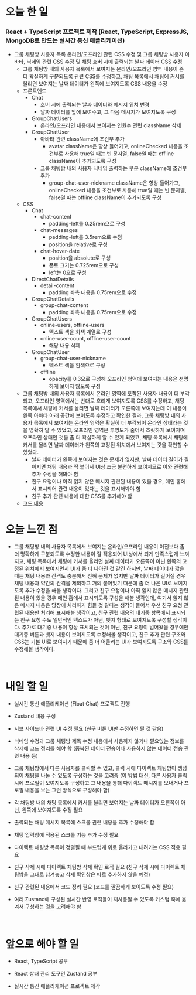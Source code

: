 # 오늘 한 일

### React + TypeScript 프로젝트 제작 (React, TypeScript, ExpressJS, MongoDB로 만드는 실시간 통신 애플리케이션)

- 그룹 채팅방 사용자 목록 온라인/오프라인 관련 CSS 수정 및 그룹 채팅방 사용자 아바타, 닉네임 관련 CSS 수정 및 채팅 호버 시에 출력되는 날짜 데이터 CSS 수정
  - 그룹 채팅방 내의 사용자 목록에서 보여지는 온라인/오프라인 영역 내용이 좀 더 확실하게 구분되도록 관련 CSS를 수정하고, 채팅 목록에서 채팅에 커서를 올리면 보여지는 날짜 데이터가 왼쪽에 보여지도록 CSS 내용을 수정
  - 프론트엔드
    - Chat
      - 호버 시에 출력되는 날짜 데이터와 메시지 위치 변경
      - 날짜 데이터를 앞에 보여주고, 그 다음 메시지가 보여지도록 구성
    - GroupChatUsers
      - 온라인/오프라인 내용에서 보여지는 인원수 관련 className 삭제
    - GroupChatUser
      - 아바타 관련 className에 조건부 추가
        - avatar className은 항상 들어가고, onlineChecked 내용을 조건부로 사용해 true일 때는 빈 문자열, false일 때는 offline className이 추가되도록 구성
      - 그룹 채팅방 내의 사용자 닉네임 출력하는 부분 className에 조건부 추가
        - group-chat-user-nickname className은 항상 들어가고, onlineChecked 내용을 조건부로 사용해 true일 때는 빈 문자열, false일 때는 offline className이 추가되도록 구성
  - CSS
    - Chat
      - chat-content
        - padding-left를 0.25rem으로 구성
      - chat-messages
        - padding-left를 3.5rem으로 수정
        - position을 relative로 구성
      - chat-hover-date
        - position을 absolute로 구성
        - 폰트 크기는 0.725rem으로 구성
        - left는 0으로 구성
    - DirectChatDetails
      - detail-content
        - padding 좌측 내용을 0.75rem으로 수정
    - GroupChatDetails
      - group-chat-content
        - padding 좌측 내용을 0.75rem으로 수정
    - GroupChatUsers
      - online-users, offline-users
        - 텍스트 색을 회색 계열로 구성
      - online-user-count, offline-user-count
        - 해당 내용 삭제
    - GroupChatUser
      - group-chat-user-nickname
        - 텍스트 색을 흰색으로 구성
      - offline
        - opacity를 0.3으로 구성해 오프라인 영역에 보여지는 내용은 선명하게 보이지 않도록 구성
  - 그룹 채팅방 내의 사용자 목록에서 온라인 영역에 포함된 사용자 내용이 더 부각되고, 오프라인 영역에서는 반대로 흐리게 보여지도록 CSS를 수정하고, 채팅 목록에서 채팅에 커서를 올리면 날짜 데이터가 오른쪽에 보여지는데 이 내용이 왼쪽 아바타 아래 공간에 보이도록 수정하고 확인한 결과, 그룹 채팅방 내의 사용자 목록에서 보여지는 온라인 영역은 확실히 더 부각되어 온라인 상태라는 것을 명확히 알 수 있었고, 오프라인 영역은 투명도가 줄어서 흐릿하게 보여지며 오프라인 상태인 것을 좀 더 확실하게 알 수 있게 되었고, 채팅 목록에서 채팅에 커서를 올리면 날짜 데이터가 왼쪽의 고정된 위치에서 보여지는 것을 확인할 수 있었다.
    - 날짜 데이터가 왼쪽에 보여지는 것은 문제가 없지만, 날짜 데이터 길이가 길어지면 채팅 내용과 딱 붙어서 UI상 조금 불편하게 보여지므로 이와 관련해 추가 수정을 해봐야 함
    - 친구 요청이나 아직 읽지 않은 메시지 관련된 내용이 있을 경우, 메인 홈에서 표시되어 관련 내용이 있다는 것을 표시해봐야 함
    - 친구 추가 관련 내용에 대한 CSS를 추가해야 함
  - [코드 내용](https://github.com/jeongsangtae/float-chat/commit/e3200a83ebdd4eb1b24c1e032a711aa62baf18b7)

# 오늘 느낀 점

- 그룹 채팅방 내의 사용자 목록에서 보여지는 온라인/오프라인 내용이 이전보다 좀 더 명확하게 구분되도록 수정한 내용이 잘 적용되어 UI상에서 되게 만족스럽게 느껴지고, 채팅 목록에서 채팅에 커서를 올리면 날짜 데이터가 오른쪽이 아닌 왼쪽의 고정된 위치에서 보여지면서 UI가 좀 더 나아진 것 같긴 하지만, 날짜 데이터가 짧을 때는 채팅 내용과 간격도 충분해서 전혀 문제가 없지만 날짜 데이터가 길어질 경우 채팅 내용과 약간의 간격을 제외하고 거의 붙어있기 때문에 좀 더 나은 UI로 보여지도록 추가 수정을 해볼 생각이다. 그리고 친구 요청이나 아직 읽지 않은 메시지 관련된 내용이 있을 경우 메인 홈에서 표시되도록 구성을 해볼 생각인데, 여기서 읽지 않은 메시지 내용은 당장에 처리하기 힘들 것 같다는 생각이 들어서 우선 친구 요청 관련된 내용만 처리해 표시해볼 생각이고, 친구 관련 내용의 대기중 항목에서 표시되는 친구 요청 수도 일반적인 텍스트가 아닌, 뱃지 형태로 보여지도록 구성할 생각이다. 추가로 대기중 내용이 항상 표시되는 것이 아닌, 친구 요청이 넘어왔을 경우에만 대기중 버튼과 뱃지 내용이 보여지도록 수정해볼 생각이고, 친구 추가 관련 구조와 CSS는 기본 UI로 보여지기 때문에 좀 더 어울리는 UI가 보여지도록 구조와 CSS를 수정해볼 생각이다.

<br />

# 내일 할 일

- 실시간 통신 애플리케이션 (Float Chat) 프로젝트 진행

- Zustand 내용 구성

- 서브 사이드바 관련 UI 수정 필요 (친구 버튼 UI만 수정하면 될 것 같음)

- 닉네임 수정과 그룹 채팅방 제목 수정 내용에서 사용하지 않거나 필요없는 정보를 삭제해 코드 정리를 해야 함 (중복된 데이터 전송이나 사용하지 않는 데이터 전송 관련 내용 등)

- 그룹 채팅방에서 다른 사용자를 클릭할 수 있고, 클릭 시에 다이렉트 채팅방이 생성되어 채팅을 나눌 수 있도록 구성하는 것을 고려중 (이 방법 대신, 다른 사용자 클릭 시에 프로필이 보여지도록 구성하고 그 내용을 통해 다이렉트 메시지를 보내거나 프로필 내용을 보는 그런 방식으로 구성해야 함)

- 각 채팅방 내의 채팅 목록에서 커서를 올리면 보여지는 날짜 데이터가 오른쪽이 아닌, 왼쪽에 보여지도록 수정 필요

- 출력되는 채팅 메시지 목록에 스크롤 관련 내용을 추가 수정해야 함

- 채팅 입력창에 적용된 스크롤 기능 추가 수정 필요

- 다이렉트 채팅방 목록이 정렬될 때 부드럽게 위로 올라가고 내려가는 CSS 적용 필요

- 친구 삭제 시에 다이렉트 채팅방 삭제 확인 로직 필요 (친구 삭제 시에 다이렉트 채팅방을 그대로 남겨놓고 삭제 확인창은 따로 추가하지 않을 예정)

- 친구 관련된 내용에서 코드 정리 필요 (코드를 깔끔하게 보이도록 수정 필요)

- 여러 Zustand에 구성된 실시간 반영 로직들이 재사용될 수 있도록 커스텀 훅에 옮겨서 구성하는 것을 고려해야 함

<br />

# 앞으로 해야 할 일

- React, TypeScript 공부

- React 상태 관리 도구인 Zustand 공부

- 실시간 통신 애플리케이션 프로젝트 제작
